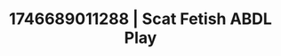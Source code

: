---
categories:
- Skin-to-skin fantasy
- AI-generated
- Sensual slow talk
- Barefoot beauty
- Tattooed beauties
- Erotic duality
- ASMR
- Cosplay
image: /assets/images/1746689011288.jpg
layout: post
seo:
  description: Featured content with exclusive ABDL Play, Scat Fetish. HD images available.
  keywords: ABDL Play, Scat Fetish
  og_image: /assets/images/1746689011288.jpg
  schema_type: VisualArtwork
tags:
- '#1746689011288'
- Scat Fetish
- ABDL Play
title: 1746689011288 | Scat Fetish ABDL Play
---
